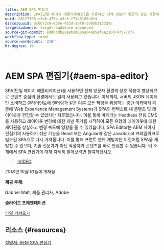 ```yaml
---
title: AEM SPA 편집기
description: SPA(단일 페이지 애플리케이션)을 사용하면 전체 방문자 환경의 상호 작용이 향상되므로 콘텐츠 중심의 환경에서도 널리 사용되고 있습니다. 이 소개에서 SPA 편집기에 대해 자세히 알아보려면 참여하십시오.
uuid: d61f7398-c3e8-475a-a3c3-f71a8106c8f4
discoiquuid: 8c6673c0-635e-453d-abf0-5d0db313329a
targetaudience: target-audience advanced
source-git-commit: edd0bdb28a9b3d065a64a95af6a216b747577c77
workflow-type: tm+mt
source-wordcount: '216'
ht-degree: 1%

---
```


# AEM SPA 편집기{#aem-spa-editor}

SPA(단일 페이지 애플리케이션)을 사용하면 전체 방문자 환경의 상호 작용이 향상되므로 콘텐츠 중심의 환경에서도 널리 사용되고 있습니다. 이제까지, 서버의 JSON 데이터만 소비하고 클라이언트에 렌더링과 같은 다른 모든 책임을 위임하는 중단 아키텍처 때문에 Web Experience Management Systems가 SPA의 컨텍스트 내 콘텐츠 및 레이아웃을 편집할 수 있었지만 지루했습니다. 이를 통해 마케터는 Headless 전용 CMS를 사용하고 레이아웃 변경에 대한 개발 주기를 시작하여 모든 유형의 레이아웃에 대한 제어권을 상실하고 변경 속도에 영향을 줄 수 있었습니다. SPA Editor는 AEM 페이지 편집기의 사용하기 쉬운 기능을 React 또는 Angular과 같은 JavaScript 프레임워크로 빌드된 SPA으로 다시 가져옵니다. 이를 통해 프런트 엔드 개발자는 이전처럼 SPA을 개발할 수 있으며, 기술 전문가가 아닌 작성자가 콘텐츠를 바로 편집할 수 있습니다. 이 소개에서 SPA 편집기에 대해 자세히 알아보려면 참여하십시오.

>[!VIDEO](https://video.tv.adobe.com/v/24720/?quality=9)

*2018년 10월 10일에 게재됨*

**제공 주체:**

Gabriel Walt, 제품 관리자, Adobe

**슬라이드 프레젠테이션**

[파일 가져오기](assets/aem-spa-editor.pdf)

## 리소스 {#resources}

[설명서: AEM SPA 편집기](https://experienceleague.adobe.com/docs/experience-manager-64/developing/headless/spas/spa-overview.html)

<!--
[Get back to the Overview](https://helpx.adobe.com/experience-manager/kt/eseminars/gems/aem-index.html)
-->
